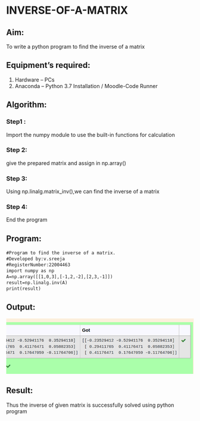 # INVERSE-OF-A-MATRIX
## Aim:
To write a python program to find the inverse of a matrix
## Equipment’s required:
1. 	Hardware – PCs
2. 	Anaconda – Python 3.7 Installation / Moodle-Code Runner
## Algorithm:
### Step1 : 
Import the numpy module to use the built-in functions for calculation
### Step 2:
give the prepared matrix and assign in np.array() 
### Step 3: 
Using np.linalg.matrix_inv(),we can find the inverse of a matrix
### Step 4: 
End the program

## Program:
```
#Program to find the inverse of a matrix.
#Developed by:v.sreeja
#RegisterNumber:22004463
import numpy as np
A=np.array([[1,0,3],[-1,2,-2],[2,3,-1]])
result=np.linalg.inv(A)
print(result)
```
## Output:
!['output'](Screenshot%20from%202023-01-25%2020-04-57.png)
## Result:
Thus the inverse of given matrix is successfully solved using python program

